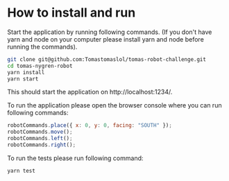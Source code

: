 # How to install and run

Start the application by running following commands. (If you don't have yarn and node on your computer please install yarn and node before running the commands).

```bash
git clone git@github.com:Tomastomaslol/tomas-robot-challenge.git
cd tomas-nygren-robot
yarn install
yarn start
```

This should start the application on http://localhost:1234/.

To run the application please open the browser console where you can run following commands:

```javascript
robotCommands.place({ x: 0, y: 0, facing: "SOUTH" });
robotCommands.move();
robotCommands.left();
robotCommands.right();
```

To run the tests please run following command:

```bash
yarn test
```

